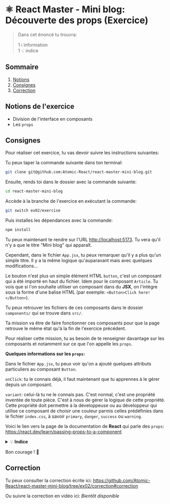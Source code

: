 # ⚛️ React Master - Mini blog: Découverte des props (Exercice)

> Dans cet énoncé tu trouvra:
>
> 1 ℹ️ information<br>
> 1 💡 indice

## Sommaire

1.   [Notions](#notions-de-lexercice)
2.   [Consignes](#consignes)
3.   [Correction](#correction)

## Notions de l'exercice

*   Division de l'interface en composants
*   Les `props`

## Consignes

Pour réaliser cet exercice, tu vas devoir suivre les instructions suivantes:

Tu peux taper la commande suivante dans ton terminal:

```bash
git clone git@github.com:Atomic-React/react-master-mini-blog.git
```

Ensuite, rends toi dans le dossier avec la commande suivante:

```bash
cd react-master-mini-blog
```

Accède à la branche de l'exercice en exécutant la commande:

```bash
git switch ex02/exercise
```

Puis installes les dépendances avec la commande:

```bash
npm install
```

Tu peux maintenant te rendre sur l'URL <http://localhost:5173>. Tu vera qu'il n'y a que le titre "Mini blog" qui apparaît.

Cependant, dans le fichier `App.jsx`, tu peux remarquer qu'il y a plus qu'un simple titre. Il y a la même logique qu'auparavant mais avec quelques modifications...

Le bouton n'est plus un simple élément HTML `button`, c'est un composant qui a été importé en haut du fichier. Idem pour le composant `Article`. Tu vois que si l'on souhaite utiliser un composant dans du **JSX**, on l'intègre sous la forme d'une balise HTML (par exemple: `<Button>Click here!</Button>`).

Tu peux retrouver les fichiers de ces composants dans le dossier `components/` qui se trouve dans `src/`.

Ta mission va être de faire fonctionner ces composants pour que la page retrouve le même état qu'à la fin de l'exercice précédent.

Pour réaliser cette mission, tu as besoin de te renseigner davantage sur les composants et notamment sur ce que l'on appelle les `props`.

**Quelques informations sur les `props`:**

Dans le fichier `App.jsx`, tu peux voir qu'on a ajouté quelques attributs particuliers au composant `Button`.

`onClick`: tu le connais déjà, il faut maintenant que tu apprennes à le gérer depuis un composant.

`variant`: celui-là tu ne le connais pas. C'est normal, c'est une propriété inventée de toute pièce. C'est à nous de gérer la logique de cette propriété. Cette propriété doit permettre à la développeuse ou au développeur qui utilise ce composant de choisir une couleur parmis celles prédéfinies dans le fichier `index.css`, à savoir `primary`, `danger`, `success` ou `warning`.

Voici le lien vers la page de la documentation de **React** qui parle des `props`: <https://react.dev/learn/passing-props-to-a-component>

<details>
 <summary>💡 <b>Indice</b></summary>

 > Pour pouvoir ajouter des enfants HTML à un composant, **React** met à disposition une `props` un peu particulière qui s'appelle `children`.
 >
 > Voici le lien de la documentation qui peut t'aider à ce sujet: <https://react.dev/learn/passing-props-to-a-component#passing-jsx-as-children>

</details>

Bon courage ! 💪

## Correction

Tu peux consulter la correction écrite ici: <https://github.com/Atomic-React/react-master-mini-blog/tree/ex02/correction#correction>

Ou suivre la correction en vidéo ici: _Bientôt disponible_
